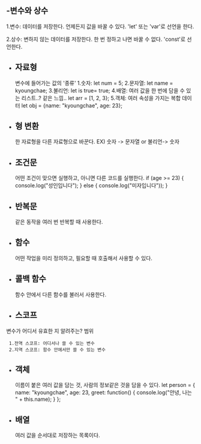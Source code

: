 -변수와 상수
-------------

  1.변수: 데이터를 저장한다. 언제든지 값을 바꿀 수 있다. 'let' 또는 'var'로  선언을 한다.
  
  2.상수: 변하지 않는 데이터를 저장한다. 한 번 정하고 나면 바꿀 수 없다. 'const'로 선언한다.
  
- 자료형
  ------
   변수에 들어가는 값의 '종류'
  1.숫자: let num = 5;
  2.문자열: let name = kyoungchae;
  3.불리언: let is true= true;
  4.배열: 여러 값을 한 번에 담을 수 있는 리스트..? 같은 느낌.. let arr = [1, 2, 3};
  5.객체: 여러 속성을 가지는 복합 데이터 let obj = {name: "kyoungchae", age: 23};
  
- 형 변환
  ----------
   한 자료형을 다른 자료형으로 바꾼다.
  EX) 숫자 -> 문자열 or 불리언-> 숫자
  
- 조건문
  ---------
     어떤 조건이 맞으면 실행하고, 아니면 다른 코드를 실행한다.
  if (age >= 23) {
  console.log("성인입니다");
  } else {
    console.log("미자입니다"));
  }
  
- 반복문
  ---------
     같은 동작을 여러 번 반복할 때 사용한다.
  
- 함수
  ----
     어떤 작업을 미리 정의하고, 필요할 때 호출해서 사용할 수 있다.
  
- 콜백 함수
  --------
     함수 안에서 다른 함수를 불러서 사용한다.
  
- 스코프
  ------
변수가 어디서 유효한 지 알려주는? 범위
  
     1.전역 스코프: 어디서나 쓸 수 있는 변수
     2.지역 스코프: 함수 안에서만 쓸 수 있는 변수
- 객체
  -----
     이름이 붙은 여러 값을 담는 것, 사람의 정보같은 것을 담을 수 있다.
     let person = {
  name: "kyoungchae",
  age: 23,
  greet: function() {
    console.log("안녕, 나는 " + this.name);
  }
};
- 배열
  -----
    여러 값을 순서대로 저장하는 목록이다.
